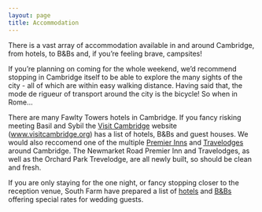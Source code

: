 ```yaml
---
layout: page
title: Accommodation
---
```



There is a vast array of accommodation available in and around Cambridge, from hotels, to B&Bs and, if you’re feeling brave, campsites!

If you’re planning on coming for the whole weekend, we’d recommend stopping in Cambridge itself to be able to explore the many sights of the city - all of which are within easy walking distance. Having said that, the mode de rigueur of transport around the city is the bicycle! So when in Rome... 

There are many Fawlty Towers hotels in Cambridge. If you fancy risking meeting Basil and Sybil the [Visit Cambridge](http://www.visitcambridge.org/accommodation) website (www.visitcambridge.org) has a list of hotels, B&Bs and guest houses. We would also reccomend one of the multiple [Premier Inns](http://www.premierinn.com/en/search!execute.action) and [Travelodges](http://www.travelodge.co.uk/search_and_book/) around Cambridge. The Newmarket Road Premier Inn and Travelodges, as well as the Orchard Park Trevelodge, are all newly built, so should be clean and fresh.

If you are only staying for the one night, or fancy stopping closer to the reception venue, South Farm have prepared a list of [hotels](http://www.south-farm.co.uk/suppliers/detail.asp?Cat=Accommodation+-+Hotels) and [B&Bs](http://www.south-farm.co.uk/suppliers/detail.asp?Cat=Accommodation+-+B%26Bs) offering special rates for wedding guests.